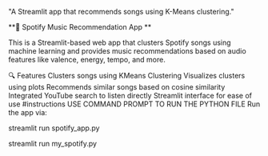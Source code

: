"A Streamlit app that recommends songs using K-Means clustering."

**🎵 Spotify Music Recommendation App
**

This is a Streamlit-based web app that clusters Spotify songs using machine learning and provides music recommendations based on audio features like valence, energy, tempo, and more.

🔍 Features
Clusters songs using KMeans Clustering
Visualizes clusters using plots
Recommends similar songs based on cosine similarity
Integrated YouTube search to listen directly
Streamlit interface for ease of use #instructions
USE COMMAND PROMPT TO RUN THE PYTHON FILE Run the app via:

streamlit run spotify_app.py

streamlit run my_spotify.py
